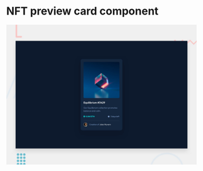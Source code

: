 # NFT preview card component

![Design preview for the NFT preview card component coding challenge](./design/desktop-preview.jpg)

